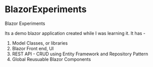 # BlazorExperiments
Blazor Experiments

Its a demo blazor application created while I was learning it.
It has -

1. Model Classes, or libraries 
2. Blazor Front end, UI 
3. REST API - CRUD using Entity Framework and Repository Pattern 
4. Global Reusuable Blazor Components




